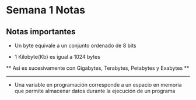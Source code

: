 # Semana 1 Notas
## Notas importantes

* Un byte equivale a un conjunto ordenado de 8 bits

* 1 Kilobyte(Kb) es igual a 1024 bytes

**  Así es sucesivamente con Gigabytes, Terabytes, Petabytes y Exabytes **

---

* Una variable en programación corresponde a un espacio en memoria que permite almacenar datos durante la ejecución de un programa
